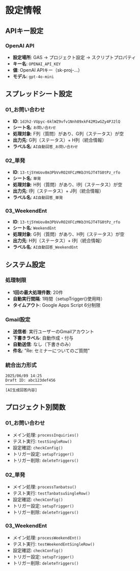 # 設定情報

## APIキー設定

### OpenAI API
- **設定場所**: GAS → プロジェクト設定 → スクリプトプロパティ
- **キー名**: `OPENAI_API_KEY`
- **値**: OpenAI APIキー（sk-proj-...）
- **モデル**: `gpt-4o-mini`

## スプレッドシート設定

### 01_お問い合わせ
- **ID**: `1dJh2-VUpyc-6klWZ9vfv1Nnh89xkF42M1wGZy4PJ2lQ`
- **シート名**: `お問い合わせ`
- **処理対象**: F列（質問）があり、G列（ステータス）が空
- **出力先**: G列（ステータス）+ H列（統合情報）
- **ラベル名**: `AI自動回答_お問い合わせ`

### 02_単発
- **ID**: `13-tj5YmUov8m3PbVvRO2XFCzMKb3YGJT4TG0tPz_rfo`
- **シート名**: `単発`
- **処理対象**: H列（質問）があり、I列（ステータス）が空
- **出力先**: I列（ステータス）+ J列（統合情報）
- **ラベル名**: `AI自動回答_単発`

### 03_WeekendEnt
- **ID**: `13-tj5YmUov8m3PbVvRO2XFCzMKb3YGJT4TG0tPz_rfo`
- **シート名**: `WeekendEnt`
- **処理対象**: G列（質問）があり、H列（ステータス）が空
- **出力先**: H列（ステータス）+ I列（統合情報）
- **ラベル名**: `AI自動回答_WeekendEnt`

## システム設定

### 処理制限
- **1回の最大処理件数**: 20件
- **自動実行間隔**: 1時間（setupTrigger()使用時）
- **タイムアウト**: Google Apps Script 6分制限

### Gmail設定
- **送信者**: 実行ユーザーのGmailアカウント
- **下書きラベル**: 自動作成・付与
- **自動送信**: なし（下書きのみ）
- **件名**: "Re: セミナーについてのご質問"

### 統合出力形式
```
2025/06/09 14:25
Draft ID: abc123def456
────────────────
[AI生成回答内容]
```

## プロジェクト別関数

### 01_お問い合わせ
- メイン処理: `processInquiries()`
- テスト実行: `testSingleRow()`
- 設定確認: `checkConfig()`
- トリガー設定: `setupTrigger()`
- トリガー削除: `deleteTriggers()`

### 02_単発
- メイン処理: `processTanbatsu()`
- テスト実行: `testTanbatsuSingleRow()`
- 設定確認: `checkConfig()`
- トリガー設定: `setupTrigger()`
- トリガー削除: `deleteTriggers()`

### 03_WeekendEnt
- メイン処理: `processWeekendEnt()`
- テスト実行: `testWeekendEntSingleRow()`
- 設定確認: `checkConfig()`
- トリガー設定: `setupTrigger()`
- トリガー削除: `deleteTriggers()`